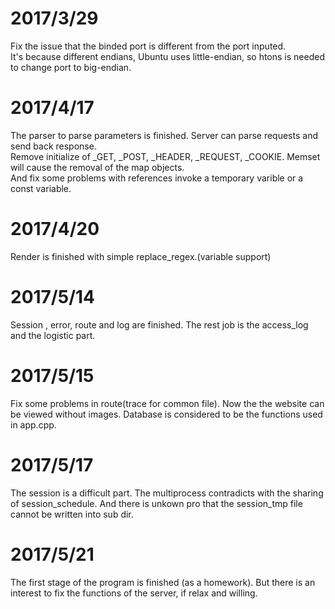 # 2017/3/29
Fix the issue that the binded port is different from the port inputed.  
It's because different endians, Ubuntu uses little-endian, so htons is needed to change port to big-endian.

# 2017/4/17
The parser to parse parameters is finished. 
Server can parse requests and send back response.  
Remove initialize of _GET, _POST, _HEADER, _REQUEST, _COOKIE. Memset will cause the removal of the map objects.  
And fix some problems with references invoke a temporary varible or a const variable.  

# 2017/4/20
Render is finished with simple replace_regex.(variable support)

# 2017/5/14
Session , error, route and log are finished. The rest job is the access_log and the logistic part.

# 2017/5/15
Fix some problems in route(trace for common file). Now the the website can be viewed without images. Database is considered to be the functions used in app.cpp.

# 2017/5/17
The session is a difficult part. The multiprocess contradicts with the sharing of session_schedule. And there is unkown pro that the session_tmp file cannot be written into 
sub dir. 

# 2017/5/21 
The first stage of the program is finished (as a homework). But there is an interest to fix the functions of the server, if relax and willing.